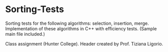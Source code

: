 # Sorting-Tests
<p>Sorting tests for the following algorithms: selection, insertion, merge.<br>
Implementation of these algorithms in C++ with efficiency tests. (Sample<br>
main file included.)</p>

<p>Class assignment (Hunter College). Header created by Prof. Tiziana Ligorio.</p>
